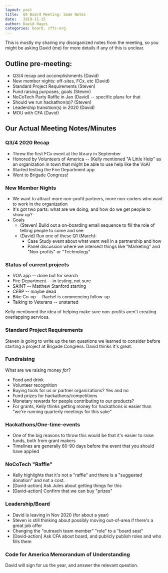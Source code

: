 ```yaml
---
layout: post
title:  Q4 Board Meeting: Some Notes
date:   2019-11-15
author: David Hayes
categories: board, cffc-org
---
```


This is mostly my sharing my disorganized notes from the meeting, so you might be asking David (me) for more details if any of this is unclear.

## Outline pre-meeting:

* Q3/4 recap and accomplishments (David)
* New member nights: off-sites, FCx, etc (David)
* Standard Project Requirements (Steven)
* Fund raising purposes, goals (Steven)
* NoCoTech Party Raffle in Jan (David) -- specific plans for that
* Should we run hackathon(s)? (Steven)
* Leadership transition(s) in 2020 (David)
* MOU with CFA (David)

## Our Actual Meeting Notes/Minutes

### Q3/4 2020 Recap

* Threw the first FCx event at the library in September
* Honored by Volunteers of America -- (Kelly mentioned "A Little Help" as an organization in town that might be able to use help like the VoA)
* Started testing the Fire Department app
* Went to Brigade Congress!

### New Member Nights

* We want to attract more non-profit partners, more non-coders who want to work in the organization
* It's got two parts: what are we doing, and how do we get people to show up?
* Goals
	* (Steven) Build out a on-boarding email sequence to fill the role of telling people to come and see
	* (David) Run one of these Q1 (March):
		* Case Study event about what went well in a partnership and how 
		* Panel discussion where we intersect things like "Marketing" and "Non-profits" or "Technology"

### Status of current projects

* VOA app -- done but for search
* Fire Department -- in testing, not sure
* SAINT -- Matthew Stanford starting
* CERP -- maybe dead
* Bike Co-op -- Rachel is commencing follow-up
* Talking to Veterans -- unstarted

Kelly mentioned the idea of helping make sure non-profits aren't creating overlapping services.

### Standard Project Requirements

Steven is going to write up the ten questions we learned to consider before starting a project at Brigade Congress. David thinks it's great.

### Fundraising

What are we raising money *for*?

* Food and drink
* Volunteer recognition
* Buying tools for us or partner organizations? Yes and no
* Fund prizes for hackathons/competitions
* Monetary rewards for people contributing to our products?
* For grants, Kelly thinks getting money for hackathons is easier than "we're running quarterly meetings for this sake"

### Hackathons/One-time-events

* One of the big reasons to throw this would be that it's easier to raise funds, both from grant makers
* Timelines are generally 60-90 days before the event that you should have applied

### NoCoTech "Raffle"

* Kelly highlights that it's not a "raffle" and there is a "suggested donation" and not a cost.
* [David-action] Ask Jules about getting things for this
* [David-action] Confirm that we can buy "prizes"

### Leadership/Board

* David is leaving in Nov 2020 (for about a year)
* Steven is still thinking about possibly moving out-of-area if there's a great job offer
* Changing the "outreach team member" "role" to a "board seat"
* [David-action] Ask CFA about board, and publicly publish roles and who fills them

### Code for America Memorandum of Understanding

David will sign for us the year, and answer the relevant question.
